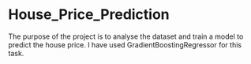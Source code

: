 # House_Price_Prediction
The purpose of the project is to analyse the dataset and train a model to predict the house price. I have used GradientBoostingRegressor for this task. 
